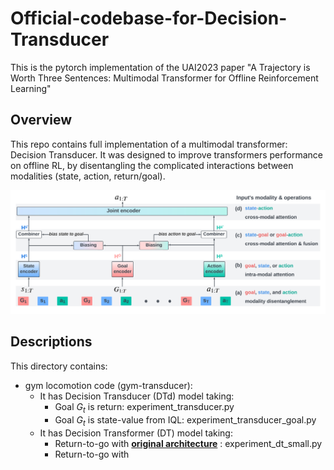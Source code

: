 # Official-codebase-for-Decision-Transducer
This is the pytorch implementation of the UAI2023 paper  "A Trajectory is Worth Three Sentences: Multimodal Transformer for Offline Reinforcement Learning"

## Overview
This repo contains full implementation of a multimodal transformer: Decision Transducer. It was designed to improve transformers performance on offline RL, by disentangling the complicated interactions between modalities (state, action, return/goal).

![image info](./architecture.png)

## Descriptions

This directory contains:
 * gym locomotion code (gym-transducer): 
     * It has Decision Transducer (DTd) model taking: 
         * Goal $G_t$ is return: experiment_transducer.py 
         * Goal $G_t$ is state-value from IQL: experiment_transducer_goal.py
     * It has Decision Transformer (DT) model taking:
         * Return-to-go with **[original architecture]([https://link-url-here.org](https://github.com/kzl/decision-transformer/tree/master))** : experiment_dt_small.py
         * Return-to-go with
